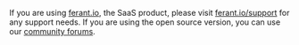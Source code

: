 If you are using [ferant.io](https://ferant.io), the SaaS product, please visit [ferant.io/support](https://ferant.io/support) for any support needs. If you are using the open source version, you can use our [community forums](https://forum.ferant.io/).
